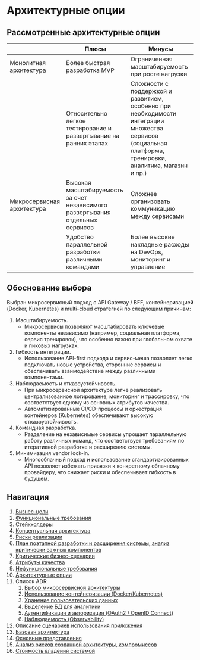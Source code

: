 # Архитектурные опции

## Рассмотренные архитектурные опции

|                            | Плюсы                                                                          | Минусы                                                                                                                                                    |
|----------------------------|--------------------------------------------------------------------------------|-----------------------------------------------------------------------------------------------------------------------------------------------------------|
| Монолитная архитектура     | Более быстрая разработка MVP                                                   | Ограниченная масштабируемость при росте нагрузки                                                                                                          |
|                            | Относительно легкое тестирование и развертывание на ранних этапах              | Сложности с поддержкой и развитием, особенно при необходимости интеграции множества сервисов (социальная платформа, тренировки, аналитика, магазин и пр.) |
| Микросервисная архитектура | Высокая масштабируемость за счет независимого развертывания отдельных сервисов | Сложнее организовать коммуникацию между сервисами                                                                                                         |
|                            | Удобство параллельной разработки различными командами                          | Более высокие накладные расходы на DevOps, мониторинг и управление                                                                                        |

## Обоснование выбора

Выбран микросервисный подход с API Gateway / BFF, контейнеризацией (Docker, Kubernetes) и multi-cloud стратегией по следующим причинам:
1. Масштабируемость.
   * Микросервисы позволяют масштабировать ключевые компоненты независимо (например, социальная платформа, сервис тренировок), что особенно важно при глобальном охвате и пиковых нагрузках.
2. Гибкость интеграции.
   * Использование API-first подхода и сервис-меша позволяет легко подключать новые устройства, сторонние сервисы и обеспечивать взаимодействие между различными компонентами.
3. Наблюдаемость и отказоустойчивость.
   * При микросервисной архитектуре легче реализовать централизованное логирование, мониторинг и трассировку, что соответствует одному из основных атрибутов качества.
   * Автоматизированные CI/CD-процессы и оркестрация контейнеров (Kubernetes) обеспечивают высокую отказоустойчивость.
4. Командная разработка.
   * Разделение на независимые сервисы упрощает параллельную работу различных команд, что соответствует требованиям по итеративной разработке и расширению системы.
5. Минимизация vendor lock-in.
   * Многооблачный подход и использование стандартизированных API позволяет избежать привязки к конкретному облачному провайдеру, что снижает риски и обеспечивает гибкость в будущем.

## Навигация

1. [Бизнес-цели](https://github.com/f0rw4rd-dev/sb-final-project/blob/main/business_objectives.md)
2. [Функциональные требования](https://github.com/f0rw4rd-dev/sb-final-project/blob/main/functional_requirements.md)
3. [Стейкхолдеры](https://github.com/f0rw4rd-dev/sb-final-project/blob/main/stakeholders.md)
4. [Концептуальная архитектура](https://github.com/f0rw4rd-dev/sb-final-project/blob/main/concept_architecture.md)
5. [Риски реализации](https://github.com/f0rw4rd-dev/sb-final-project/blob/main/implementation_risks.md)
6. [План поэтапной разработки и расширения системы, анализ критически важных компонентов](https://github.com/f0rw4rd-dev/sb-final-project/blob/main/development_plan.md)
7. [Критические бизнес-сценарии](https://github.com/f0rw4rd-dev/sb-final-project/blob/main/critical_business_scenarios.md)
8. [Атрибуты качества](https://github.com/f0rw4rd-dev/sb-final-project/blob/main/quality_attributes.md)
9. [Нефункциональные требования](https://github.com/f0rw4rd-dev/sb-final-project/blob/main/nonfunctional_requirements.md)
10. [Архитектурные опции](https://github.com/f0rw4rd-dev/sb-final-project/blob/main/architectural_options.md)
11. Список ADR
    1. [Выбор микросервисной архитектуры](https://github.com/f0rw4rd-dev/sb-final-project/blob/main/adr_01.md)
    2. [Использование контейнеризации (Docker/Kubernetes)](https://github.com/f0rw4rd-dev/sb-final-project/blob/main/adr_02.md)
    3. [Хранение пользовательских данных](https://github.com/f0rw4rd-dev/sb-final-project/blob/main/adr_03.md)
    4. [Выделение БД для аналитики](https://github.com/f0rw4rd-dev/sb-final-project/blob/main/adr_04.md)
    5. [Аутентификация и авторизация (OAuth2 / OpenID Connect)](https://github.com/f0rw4rd-dev/sb-final-project/blob/main/adr_05.md)
    6. [Наблюдаемость (Observability)](https://github.com/f0rw4rd-dev/sb-final-project/blob/main/adr_06.md)
12. [Описание сценариев использования приложения](https://github.com/f0rw4rd-dev/sb-final-project/blob/main/use_cases.md)
13. [Базовая архитектура](https://github.com/f0rw4rd-dev/sb-final-project/blob/main/basic_architecture.md)
14. [Основные представления](https://github.com/f0rw4rd-dev/sb-final-project/blob/main/views.md)
15. [Анализ рисков созданной архитектуры, компромиссов](https://github.com/f0rw4rd-dev/sb-final-project/blob/main/architecture_risks.md)
16. [Стоимость владения системой](https://github.com/f0rw4rd-dev/sb-final-project/blob/main/costs.md)
